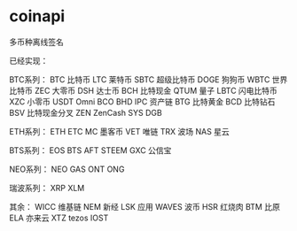 # coinapi
多币种离线签名

已经实现：

BTC系列：
BTC 比特币
LTC 莱特币
SBTC 超级比特币
DOGE 狗狗币
WBTC 世界比特币
ZEC  大零币
DSH  达士币
BCH  比特现金
QTUM 量子
LBTC 闪电比特币
XZC  小零币
USDT Omni
BCO
BHD
IPC  资产链
BTG  比特黄金
BCD  比特钻石
BSV  比特现金分叉
ZEN  ZenCash
SYS
DGB


ETH系列：
ETH 
ETC
MC   墨客币
VET  唯链
TRX  波场
NAS  星云

BTS系列：
EOS
BTS
AFT
STEEM 
GXC 公信宝

NEO系列：
NEO
GAS
ONT
ONG

瑞波系列：
XRP
XLM

其余：
WICC  维基链
NEM   新经
LSK   应用
WAVES 波币
HSR   红烧肉
BTM   比原
ELA   亦来云
XTZ   tezos
IOST

